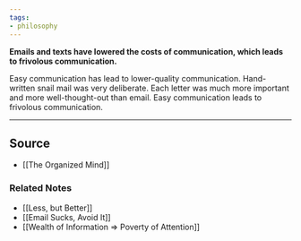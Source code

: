 ```yaml
---
tags:
- philosophy
---
```

**Emails and texts have lowered the costs of communication, which leads to frivolous communication.**

Easy communication has lead to lower-quality communication. Hand-written snail mail was very deliberate. Each letter was much more important and more well-thought-out than email. Easy communication leads to frivolous communication.

---

## Source
- [[The Organized Mind]]

### Related Notes
- [[Less, but Better]]
- [[Email Sucks, Avoid It]] 
- [[Wealth of Information ⇒ Poverty of Attention]]